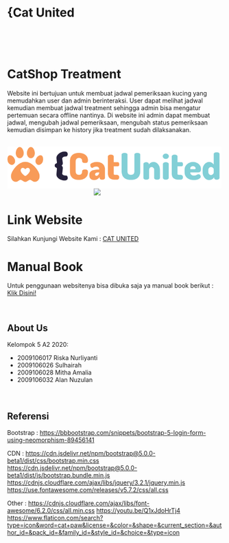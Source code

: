 # {Cat United
<br><br><br><h1><b>CatShop Treatment </b></h1>
<p>Website ini bertujuan untuk membuat jadwal pemeriksaan kucing yang memudahkan user dan admin berinteraksi.  User dapat melihat jadwal kemudian membuat jadwal treatment sehingga admin bisa mengatur pertemuan secara offline nantinya. Di website ini admin dapat membuat jadwal, mengubah jadwal pemeriksaan, mengubah status pemeriksaan kemudian disimpan ke history jika treatment sudah dilaksanakan.</p> <br>


<img src="https://github.com/land21/PA_WEB_2022/blob/main/PA_WEB/img/Logo.png" align="left" width="500px">
<img src="https://github.com/land21/PA_WEB_2022/blob/main/PA_WEB/img/Kucing.png" style="display:block; margin:auto;" width="100px">

<h1>Link Website</h1>
<p>
Silahkan Kunjungi Website Kami :
<a href="http://catunited.epizy.com/">CAT UNITED</a>
</p>

<h1>Manual Book</h1>
<p>
Untuk penggunaan websitenya bisa dibuka saja ya manual book berikut :
<a href="https://drive.google.com/drive/folders/1gT27Z1cywsUg8BjRx5Zv6mnqqlQ-p1AG?usp=share_link">Klik Disini!</a>
</p><br>


## About Us

Kelompok 5 A2 2020:
- 2009106017 Riska Nurliyanti
- 2009106026 Sulhairah
- 2009106028 Mitha Amalia
- 2009106032 Alan Nuzulan <br><br><br>

## Referensi 

Bootstrap :
https://bbbootstrap.com/snippets/bootstrap-5-login-form-using-neomorphism-89456141

CDN :
https://cdn.jsdelivr.net/npm/bootstrap@5.0.0-beta1/dist/css/bootstrap.min.css
https://cdn.jsdelivr.net/npm/bootstrap@5.0.0-beta1/dist/js/bootstrap.bundle.min.js
https://cdnjs.cloudflare.com/ajax/libs/jquery/3.2.1/jquery.min.js
https://use.fontawesome.com/releases/v5.7.2/css/all.css

Other :
https://cdnjs.cloudflare.com/ajax/libs/font-awesome/6.2.0/css/all.min.css
https://youtu.be/Q1xJdoHrTj4
https://www.flaticon.com/search?type=icon&word=cat+paw&license=&color=&shape=&current_section=&author_id=&pack_id=&family_id=&style_id=&choice=&type=icon

